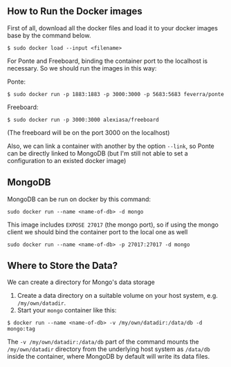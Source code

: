 ## How to Run the Docker images

First of all, download all the docker files and load it to your docker images base by the command below.
```
$ sudo docker load --input <filename>
```

For Ponte and Freeboard, binding the container port to the localhost is necessary. So we should run the images in this way:

Ponte:
```
$ sudo docker run -p 1883:1883 -p 3000:3000 -p 5683:5683 feverra/ponte
```

Freeboard:
```
$ sudo docker run -p 3000:3000 alexiasa/freeboard
```
(The freeboard will be on the port 3000 on the localhost)


Also, we can link a container with another by the option `--link`, so Ponte can be directly linked to MongoDB
(but I'm still not able to set a configuration to an existed docker image)

## MongoDB

MongoDB can be run on docker by this command:
```
sudo docker run --name <name-of-db> -d mongo
```
This image includes `EXPOSE 27017` (the mongo port), so if using the mongo client we should bind the container port to the local one as well

```
sudo docker run --name <name-of-db> -p 27017:27017 -d mongo
```

## Where to Store the Data?

We can create a directory for Mongo's data storage 
1. Create a data directory on a suitable volume on your host system, e.g. `/my/own/datadir`.
2. Start your `mongo` container like this:
```
$ docker run --name <name-of-db> -v /my/own/datadir:/data/db -d mongo:tag
```
The `-v /my/own/datadir:/data/db` part of the command mounts the `/my/own/datadir` directory from the underlying host system as `/data/db` inside the container, where MongoDB by default will write its data files.
